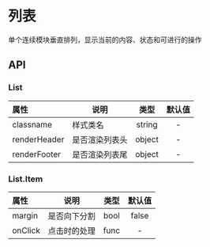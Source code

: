 # 列表

单个连续模块垂直排列，显示当前的内容、状态和可进行的操作

## API

### List


| 属性        | 说明                                |   类型   |   默认值   |
| :-------- | --------------------------------- | :----: | :-----: |
| classname | 样式类名                              | string |    -    |
| renderHeader     | 是否渲染列表头                      | object |    -    |
| renderFooter     | 是否渲染列表尾                      | object |    -    |


### List.Item

| 属性         | 说明                                |   类型   |   默认值   |
| :--------   | ---------------------------------   | :----: | :-----: |
| margin      | 是否向下分割                          | bool |    false    |
| onClick     | 点击时的处理                          | func |    -    |

